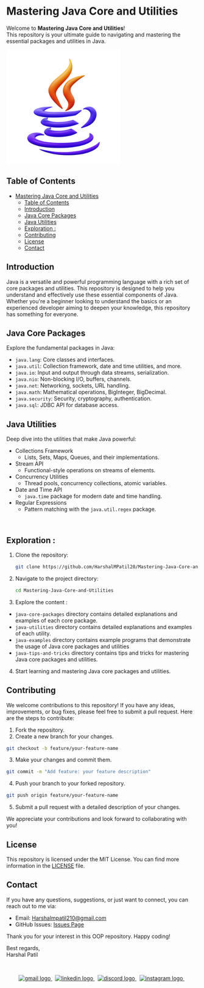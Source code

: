 # Mastering Java Core and Utilities

Welcome to **Mastering Java Core and Utilities**! \
This repository is your ultimate guide to navigating and mastering the essential packages and utilities in Java.


<img src="src/java.png" alt="image" width="300" height="300" >&nbsp;

## Table of Contents

- [Mastering Java Core and Utilities](#mastering-java-core-and-utilities)
  - [Table of Contents](#table-of-contents)
  - [Introduction](#introduction)
  - [Java Core Packages](#java-core-packages)
  - [Java Utilities](#java-utilities)
  - [Exploration :](#exploration-)
  - [Contributing](#contributing)
  - [License](#license)
  - [Contact](#contact)

## Introduction

Java is a versatile and powerful programming language with a rich set of core packages and utilities. This repository is designed to help you understand and effectively use these essential components of Java. Whether you're a beginner looking to understand the basics or an experienced developer aiming to deepen your knowledge, this repository has something for everyone.

## Java Core Packages

Explore the fundamental packages in Java:

- `java.lang`: Core classes and interfaces.
- `java.util`: Collection framework, date and time utilities, and more.
- `java.io`: Input and output through data streams, serialization.
- `java.nio`: Non-blocking I/O, buffers, channels.
- `java.net`: Networking, sockets, URL handling.
- `java.math`: Mathematical operations, BigInteger, BigDecimal.
- `java.security`: Security, cryptography, authentication.
- `java.sql`: JDBC API for database access.

## Java Utilities

Deep dive into the utilities that make Java powerful:

- Collections Framework
  - Lists, Sets, Maps, Queues, and their implementations.
- Stream API
  - Functional-style operations on streams of elements.
- Concurrency Utilities
  - Thread pools, concurrency collections, atomic variables.
- Date and Time API
  - `java.time` package for modern date and time handling.
- Regular Expressions
  - Pattern matching with the `java.util.regex` package.

&nbsp;

## Exploration :

1. Clone the repository:

   ```bash
   git clone https://github.com/HarshalMPatil20/Mastering-Java-Core-and-Utilities.git
   ```

2. Navigate to the project directory:

    ```bash
    cd Mastering-Java-Core-and-Utilities
    ```
3. Explore the content :

- `java-core-packages` directory contains detailed explanations and examples of each core package.
- `java-utilities` directory contains detailed explanations and examples of each utility.
- `java-examples` directory contains example programs that demonstrate the usage of Java core packages and utilities
- `java-tips-and-tricks` directory contains tips and tricks for mastering Java core packages and
utilities.

4. Start learning and mastering Java core packages and utilities.



## Contributing

We welcome contributions to this repository! If you have any ideas, improvements, or bug fixes, please feel free to submit a pull request. Here are the steps to contribute:

1. Fork the repository.
2. Create a new branch for your changes.
  ```sh
  git checkout -b feature/your-feature-name
  ```
3. Make your changes and commit them.
  ```sh
  git commit -m "Add feature: your feature description"
  ```
4. Push your branch to your forked repository.
  ```sh
  git push origin feature/your-feature-name
  ```
5. Submit a pull request with a detailed description of your changes.

We appreciate your contributions and look forward to collaborating with you!

## License

This repository is licensed under the MIT License. You can find more information in the [LICENSE](LICENSE) file.


## Contact

If you have any questions, suggestions, or just want to connect, you can reach out to me via:

- Email: Harshalmpatil210@gmail.com
- GitHub Issues: [Issues Page](https://github.com/HarshalMPatil20/Object-Oriented-Programming/issues)

Thank you for your interest in this OOP repository. Happy coding!

Best regards,  
Harshal Patil

&nbsp;


<div align="center">
  <a href="harshalmpatil210@gmail.com" target="_blank">
    <img src="https://raw.githubusercontent.com/maurodesouza/profile-readme-generator/master/src/assets/icons/social/gmail/default.svg" width="30" height="30" alt="gmail logo"  />
  </a> &nbsp; 
  <a href="https://www.linkedin.com/in/harshal-patil-87626022a/" target="_blank">
    <img src="https://raw.githubusercontent.com/maurodesouza/profile-readme-generator/master/src/assets/icons/social/linkedin/default.svg" width="30" height="30" alt="linkedin logo"  />
  </a> &nbsp;
  <a href="discordapp.com/users/530693021193469973" target="_blank">
    <img src="https://raw.githubusercontent.com/maurodesouza/profile-readme-generator/master/src/assets/icons/social/discord/default.svg" width="30" height="30" alt="discord logo"  />
  </a> &nbsp;
  <a href="https://www.instagram.com/ll_harshal_patil_ll?igsh=OGhndmNwbjVuNHJq" target="_blank">
    <img src="https://raw.githubusercontent.com/maurodesouza/profile-readme-generator/master/src/assets/icons/social/instagram/default.svg" width="30" height="30" alt="instagram logo"  />
  </a> &nbsp;
</div>

